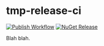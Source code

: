 # tmp-release-ci
[![Publish Workflow][publish-workflow-image]][publish-workflow-url]
[![NuGet Release][nuget-image]][nuget-url]

Blah blah.

<!-- Links: -->
[publish-workflow-image]: https://github.com/McManning/tmp-release-ci/actions/workflows/publish.yml/badge.svg
[publish-workflow-url]: https://github.com/McManning/tmp-release-ci/actions/workflows/publish.yml

[nuget-image]: https://img.shields.io/nuget/v/SharpRNA.svg
[nuget-url]: https://www.nuget.org/packages/SharpRNA/
